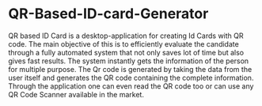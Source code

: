 # QR-Based-ID-card-Generator
QR based ID Card is a desktop-application for creating Id Cards with QR code. The main objective of this is to efficiently evaluate the candidate through a fully automated system that not only saves lot of time but also gives fast results. The system instantly gets the information of the person for multiple purpose. The Qr code is generated by taking the data from the user itself and generates the QR code containing the complete information. Through the application one can even read the QR code too or can use any QR Code Scanner available in the market.
